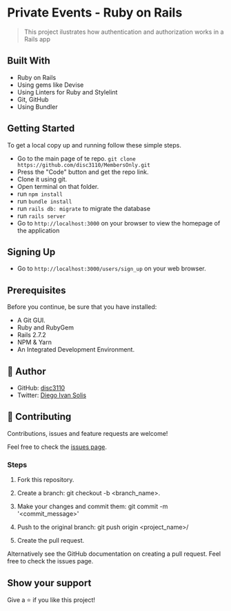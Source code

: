 # Private Events - Ruby on Rails

> This project ilustrates how authentication and authorization works in a Rails app

## Built With

- Ruby on Rails
- Using gems like Devise
- Using Linters for Ruby and Stylelint
- Git, GitHub
- Using Bundler

## Getting Started

To get a local copy up and running follow these simple steps.

- Go to the main page of te repo. `git clone https://github.com/disc3110/MembersOnly.git`
- Press the "Code" button and get the repo link.
- Clone it using git.
- Open terminal on that folder.
- run `npm install`
- run `bundle install`
- run `rails db: migrate` to migrate the database
- run `rails server`
- Go to `http://localhost:3000` on your browser to view the homepage of the application

## Signing Up

- Go to `http://localhost:3000/users/sign_up` on your web browser.


## Prerequisites

Before you continue, be sure that you have installed:

- A Git GUI.
- Ruby and RubyGem
- Rails 2.7.2
- NPM & Yarn
- An Integrated Development Environment.

## 👤 Author

- GitHub: [disc3110](https://github.com/disc3110)
- Twitter: [Diego Ivan Solis](https://twitter.com/disc3110)

## 🤝 Contributing

Contributions, issues and feature requests are welcome!

Feel free to check the [issues page](https://github.com/disc3110/MembersOnly/issues).

### Steps

1. Fork this repository.

2. Create a branch: git checkout -b <branch_name>.

3. Make your changes and commit them: git commit -m '<commit_message>'

4. Push to the original branch: git push origin <project_name>/

5. Create the pull request.

Alternatively see the GitHub documentation on creating a pull request. Feel free to check the issues page.

## Show your support

Give a ⭐️ if you like this project!